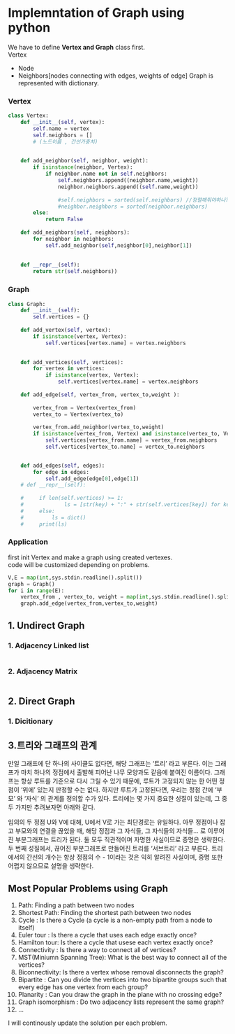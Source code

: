 # Implemntation of Graph using python
We have to define __Vertex and Graph__ class first.   
Vertex 
- Node 
- Neighbors[nodes connecting with edges, weights of edge]
Graph is represented with dictionary.   
### Vertex 
```python
class Vertex:
    def __init__(self, vertex):
        self.name = vertex
        self.neighbors = []
        # (노드이름 , 간선가중치)
        

    def add_neighbor(self, neighbor, weight):
        if isinstance(neighbor, Vertex):
            if neighbor.name not in self.neighbors:
                self.neighbors.append((neighbor.name,weight))
                neighbor.neighbors.append((self.name,weight))
                
                #self.neighbors = sorted(self.neighbors) //정렬해줘야하나?
                #neighbor.neighbors = sorted(neighbor.neighbors)
        else:
            return False
        
    def add_neighbors(self, neighbors):
        for neighbor in neighbors:
            self.add_neighbor(self,neighbor[0],neighbor[1])
            
        
    def __repr__(self):
        return str(self.neighbors))
```
### Graph
```python
class Graph:
    def __init__(self):
        self.vertices = {}
    
    def add_vertex(self, vertex):
        if isinstance(vertex, Vertex):
            self.vertices[vertex.name] = vertex.neighbors

            
    def add_vertices(self, vertices):
        for vertex in vertices:
            if isinstance(vertex, Vertex):
                self.vertices[vertex.name] = vertex.neighbors
            
    def add_edge(self, vertex_from, vertex_to,weight ):
    
        vertex_from = Vertex(vertex_from)
        vertex_to = Vertex(vertex_to)
        
        vertex_from.add_neighbor(vertex_to,weight)
        if isinstance(vertex_from, Vertex) and isinstance(vertex_to, Vertex):
            self.vertices[vertex_from.name] = vertex_from.neighbors
            self.vertices[vertex_to.name] = vertex_to.neighbors


    def add_edges(self, edges):
        for edge in edges:
            self.add_edge(edge[0],edge[1])  
    # def __repr__(self):
         
    #     if len(self.vertices) >= 1:
    #             ls = [str(key) + ":" + str(self.vertices[key]) for key in self.vertices.keys()]  
    #     else:
    #         ls = dict()
    #     print(ls)

```

### Application
first init Vertex and make a graph using created vertexes.  
code will be customized depending on problems.

```python
V,E = map(int,sys.stdin.readline().split())
graph = Graph()
for i in range(E):
    vertex_from , vertex_to, weight = map(int,sys.stdin.readline().split())
    graph.add_edge(vertex_from,vertex_to,weight)


```


## 1. Undirect Graph
### 1. Adjacency Linked list
```python

```

### 2. Adjacency Matrix
```python

```

## 2. Direct Graph
### 1. Dicitionary 

## 3.트리와 그래프의 관계  
만일 그래프에 단 하나의 사이클도 없다면, 해당 그래프는 ‘트리’ 라고 부른다.
이는 그래프가 마치 하나의 정점에서 출발해 피어난 나무 모양과도 같음에 붙여진 이름이다.
그래프는 항상 루트를 기준으로 다시 그릴 수 있기 때문에, 루트가 고정되지 않는 한 어떤 정점이 ‘위에’ 있는지 판정할 수는 없다.
하지만 루트가 고정된다면, 우리는 정점 간에 ‘부모’ 와 ‘자식’ 의 관계를 정의할 수가 있다.
트리에는 몇 가지 중요한 성질이 있는데, 그 중 두 가지만 추려보자면 아래와 같다.

임의의 두 정점 U와 V에 대해, U에서 V로 가는 최단경로는 유일하다.
아무 정점이나 잡고 부모와의 연결을 끊었을 때, 해당 정점과 그 자식들, 그 자식들의 자식들… 로 이루어진 부분그래프는 트리가 된다.
둘 모두 직관적이며 자명한 사실이므로 증명은 생략한다. 두 번째 성질에서, 끊어진 부분그래프로 만들어진 트리를 ‘서브트리’ 라고 부른다. 트리에서의 간선의 개수는 항상 정점의 수 - 1이라는 것은 익히 알려진 사실이며, 증명 또한 어렵지 않으므로 설명을 생략한다.

## Most Popular Problems using Graph
1. Path: Finding a path between two nodes
2. Shortest Path: Finding the shortest path between two nodes 
3. Cycle : Is there a Cycle (a cycle is a non-empty path from a node to itself)
4. Euler tour : Is there a cycle that uses each edge exactly once?
5. Hamilton tour: Is there a cycle that usese each vertex exactly once?
6. Connectivity : Is there a way to connect all of vertices?
7. MST(Miniumn Spanning Tree): What is the best way to connect all of the vertices?
8. Biconnectivity: Is there a vertex whose removal disconnects the graph?
9. Bipartite : Can you divide the vertices into two bipartite groups such that every edge has one vertex from each group?
10. Planarity : Can you draw the graph in the plane with no crossing edge?
11. Graph isomorphism : Do two adjacency lists represent the same graph?
12. ...

I will continously update the solution per each problem.


